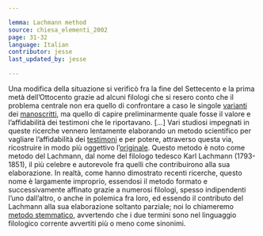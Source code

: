 ```yaml
---

lemma: Lachmann method
source: chiesa_elementi_2002
page: 31-32
language: Italian
contributor: jesse
last_updated_by: jesse

---
```

Una modifica della situazione si verificò fra la fine del Settecento e la prima metà dell’Ottocento grazie ad alcuni filologi che si resero conto che il problema centrale non era quello di confrontare a caso le singole [varianti](variant.html) dei [manoscritti](manuscript.html), ma quello di capire preliminarmente quale fosse il valore e l’affidabilità dei testimoni che le riportavano. […] Vari studiosi impegnati in queste ricerche vennero lentamente elaborando un metodo scientifico per vagliare l’affidabilità dei [testimoni](witness.html) e per potere, attraverso questa via, ricostruire in modo più oggettivo l’[originale](original.html). Questo metodo è noto come metodo del Lachmann, dal nome del filologo tedesco Karl Lachmann (1793-1851), il più celebre e autorevole fra quelli che contribuirono alla sua elaborazione. In realtà, come hanno dimostrato recenti ricerche, questo nome è largamente improprio, essendosi il metodo formato e successivamente affinato grazie a numerosi filologi, spesso indipendenti l’uno dall’altro, o anche in polemica fra loro, ed essendo il contributo del Lachmann alla sua elaborazione soltanto parziale; noi lo chiameremo [metodo stemmatico](stemmatology.html), avvertendo che i due termini sono nel linguaggio filologico corrente avvertiti più o meno come sinonimi.

